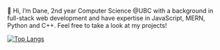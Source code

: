 👋 Hi, I’m Dane, 2nd year Computer Science @UBC with a background in full-stack web development and have expertise in JavaScript, MERN, Python and C++. Feel free to take a look at my projects!


[![Top Langs](https://github-readme-stats.vercel.app/api/top-langs/?username=dewgong5)](https://github.com/anuraghazra/github-readme-stats)
